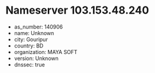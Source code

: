 # Nameserver 103.153.48.240

* as_number: 140906
* name: Unknown
* city: Gouripur
* country: BD
* organization: MAYA SOFT
* version: Unknown
* dnssec: true
